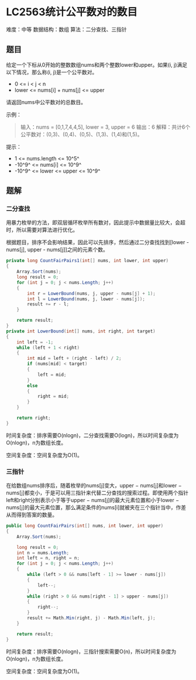 # LC2563统计公平数对的数目

难度：中等
数据结构：数组
算法：二分查找、三指针

## 题目

给定一个下标从0开始的整数数组nums和两个整数lower和upper。如果(i, j)满足以下情况，那么称(i, j)是一个公平数对。

- 0 <= i < j < n
- lower <= nums[i] + nums[j] <= upper

请返回nums中公平数对的总数目。

示例：

> 输入：nums = [0,1,7,4,4,5], lower = 3, upper = 6
> 输出：6
> 解释：共计6个公平数对：(0,3)、(0,4)、(0,5)、(1,3)、(1,4)和(1,5)。

提示：

- 1 <= nums.length <= 10^5^
- -10^9^ <= nums[i] <= 10^9^
- -10^9^ <= lower <= upper <= 10^9^

## 题解

### 二分查找

用暴力枚举的方法，即双层循环枚举所有数对，因此提示中数据量比较大，会超时，所以需要对算法进行优化。

根据题目，排序不会影响结果，因此可以先排序，然后通过二分查找找到[lower - nums[j], upper - nums[j]]之间的元素个数。

``` csharp
private long CountFairPairs1(int[] nums, int lower, int upper)
{
    Array.Sort(nums);
    long result = 0;
    for (int j = 0; j < nums.Length; j++)
    {
        int r = LowerBound(nums, j, upper - nums[j] + 1);
        int l = LowerBound(nums, j, lower - nums[j]);
        result += r - l;
    }

    return result;
}
private int LowerBound(int[] nums, int right, int target)
{
    int left = -1;
    while (left + 1 < right)
    {
        int mid = left + (right - left) / 2;
        if (nums[mid] < target)
        {
            left = mid;
        }
        else
        {
            right = mid;
        }
    }

    return right;
}
```

时间复杂度：排序需要O(nlogn)，二分查找需要O(logn)，所以时间复杂度为O(nlogn)，n为数组长度。

空间复杂度：空间复杂度为O(1)。

### 三指针

在给数组nums排序后，随着枚举的nums[j]变大，upper − nums[j]和lower − nums[j]都变小，于是可以用三指针来代替二分查找的搜索过程。即使用两个指针left和right分别表示小于等于upper − nums[j]的最大元素位置和小于lower − nums[j]的最大元素位置，那么满足条件的nums[i]就被夹在三个指针当中，作差从而得到答案的数量。

``` csharp
public long CountFairPairs(int[] nums, int lower, int upper)
{
    Array.Sort(nums);

    long result = 0;
    int n = nums.Length;
    int left = n, right = n;
    for (int j = 0; j < nums.Length; j++)
    {
        while (left > 0 && nums[left - 1] >= lower - nums[j])
        {
            left--;
        }
        while (right > 0 && nums[right - 1] > upper - nums[j])
        {
            right--;
        }
        result += Math.Min(right, j) - Math.Min(left, j);
    }

    return result;
}
```

时间复杂度：排序需要O(nlogn)，三指针搜索需要O(n)，所以时间复杂度为O(nlogn)，n为数组长度。

空间复杂度：空间复杂度为O(1)。